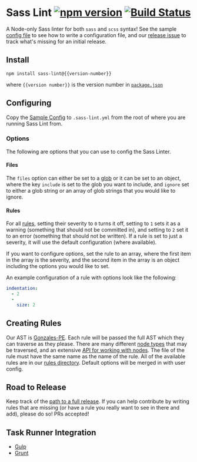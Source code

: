 # Sass Lint [![npm version](https://badge.fury.io/js/sass-lint.svg)](http://badge.fury.io/js/sass-lint) [![Build Status](https://travis-ci.org/sasstools/sass-lint.svg)](https://travis-ci.org/sasstools/sass-lint)

A Node-only Sass linter for both `sass` and `scss` syntax! See the sample [config file](https://github.com/sasstools/sass-lint/blob/master/lib/config/sass-lint.yml) to see how to write a configuration file, and our [release issue](https://github.com/sasstools/sass-lint/issues/6) to track what's missing for an initial release.

## Install

```
npm install sass-lint@{{version-number}}
```

where `{{version number}}` is the version number in [`package.json`](https://github.com/sasstools/sass-lint/blob/master/package.json#L3)

## Configuring

Copy the [Sample Config](https://github.com/sasstools/sass-lint/blob/master/lib/config/sass-lint.yml) to `.sass-lint.yml` from the root of where you are running Sass Lint from.

### Options

The following are options that you can use to config the Sass Linter.

#### Files

The `files` option can either be set to a [glob](https://github.com/isaacs/node-glob) or it can be set to an object, where the key `include` is set to the glob you want to include, and `ignore` set to either a glob string or an array of glob strings that you would like to ignore.

#### Rules

For all [rules](docs/rules), setting their severity to `0` turns it off, setting to `1` sets it as a warning (something that should not be committed in), and setting to `2` set it to an error (something that should not be written). If a rule is set to just a severity, it will use the default configuration (where available).

If you want to configure options, set the rule to an array, where the first item in the array is the severity, and the second item in the array is an object including the options you would like to set.

An example configuration of a rule with options look like the following:

```yml
indentation:
  - 2
  -
    size: 2
```

## Creating Rules

Our AST is [Gonzales-PE](https://github.com/tonyganch/gonzales-pe/tree/dev). Each rule will be passed the full AST which they can traverse as they please. There are many different [node types](https://github.com/tonyganch/gonzales-pe/blob/dev/doc/node-types.md) that may be traversed, and an extensive [API for working with nodes](https://github.com/tonyganch/gonzales-pe/tree/dev#api). The file of the rule must have the same name as the name of the rule. All of the available rules are in our [rules directory](https://github.com/sasstools/sass-lint/tree/playground/lib/rules). Default options will be merged in with user config.

## Road to Release

Keep track of the [path to a full release](https://github.com/sasstools/sass-lint/issues/6). If you can help contribute by writing rules that are missing (or have a rule you really want to see in there and add), please do so! PRs accepted!

## Task Runner Integration

* [Gulp](https://www.npmjs.com/package/gulp-sass-lint)
* [Grunt](https://github.com/sasstools/grunt-sass-lint)

